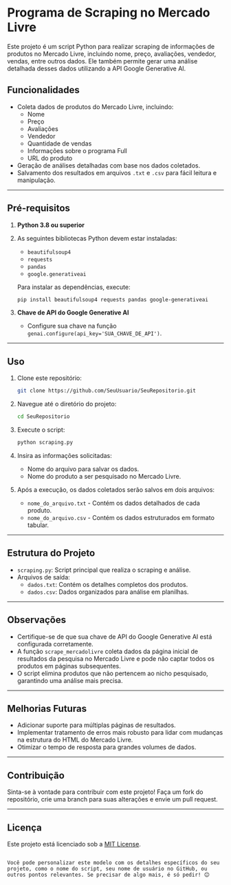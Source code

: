 
# Programa de Scraping no Mercado Livre

Este projeto é um script Python para realizar scraping de informações de produtos no Mercado Livre, incluindo nome, preço, avaliações, vendedor, vendas, entre outros dados. Ele também permite gerar uma análise detalhada desses dados utilizando a API Google Generative AI.

## Funcionalidades

- Coleta dados de produtos do Mercado Livre, incluindo:
  - Nome
  - Preço
  - Avaliações
  - Vendedor
  - Quantidade de vendas
  - Informações sobre o programa Full
  - URL do produto
- Geração de análises detalhadas com base nos dados coletados.
- Salvamento dos resultados em arquivos `.txt` e `.csv` para fácil leitura e manipulação.

---

## Pré-requisitos

1. **Python 3.8 ou superior**
2. As seguintes bibliotecas Python devem estar instaladas:
   - `beautifulsoup4`
   - `requests`
   - `pandas`
   - `google.generativeai`

   Para instalar as dependências, execute:
   ```bash
   pip install beautifulsoup4 requests pandas google-generativeai
   ```

3. **Chave de API do Google Generative AI**
   - Configure sua chave na função `genai.configure(api_key='SUA_CHAVE_DE_API')`.

---

## Uso

1. Clone este repositório:
   ```bash
   git clone https://github.com/SeuUsuario/SeuRepositorio.git
   ```

2. Navegue até o diretório do projeto:
   ```bash
   cd SeuRepositorio
   ```

3. Execute o script:
   ```bash
   python scraping.py
   ```

4. Insira as informações solicitadas:
   - Nome do arquivo para salvar os dados.
   - Nome do produto a ser pesquisado no Mercado Livre.

5. Após a execução, os dados coletados serão salvos em dois arquivos:
   - `nome_do_arquivo.txt` - Contém os dados detalhados de cada produto.
   - `nome_do_arquivo.csv` - Contém os dados estruturados em formato tabular.

---

## Estrutura do Projeto

- `scraping.py`: Script principal que realiza o scraping e análise.
- Arquivos de saída:
  - `dados.txt`: Contém os detalhes completos dos produtos.
  - `dados.csv`: Dados organizados para análise em planilhas.

---

## Observações

- Certifique-se de que sua chave de API do Google Generative AI está configurada corretamente.
- A função `scrape_mercadolivre` coleta dados da página inicial de resultados da pesquisa no Mercado Livre e pode não captar todos os produtos em páginas subsequentes.
- O script elimina produtos que não pertencem ao nicho pesquisado, garantindo uma análise mais precisa.

---

## Melhorias Futuras

- Adicionar suporte para múltiplas páginas de resultados.
- Implementar tratamento de erros mais robusto para lidar com mudanças na estrutura do HTML do Mercado Livre.
- Otimizar o tempo de resposta para grandes volumes de dados.

---

## Contribuição

Sinta-se à vontade para contribuir com este projeto! Faça um fork do repositório, crie uma branch para suas alterações e envie um pull request.

---

## Licença

Este projeto está licenciado sob a [MIT License](LICENSE).
```

Você pode personalizar este modelo com os detalhes específicos do seu projeto, como o nome do script, seu nome de usuário no GitHub, ou outros pontos relevantes. Se precisar de algo mais, é só pedir! 😊